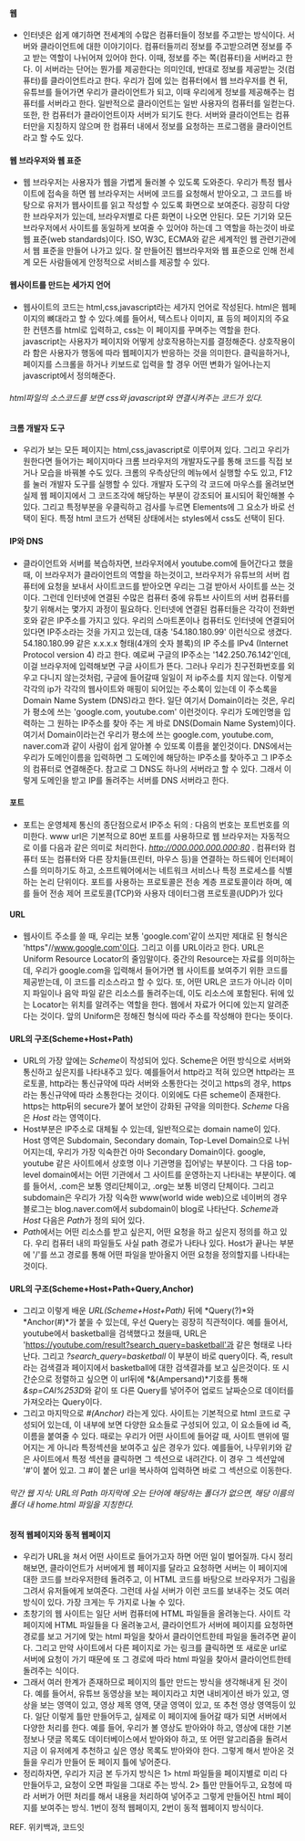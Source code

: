 #### 웹
- 인터넷은 쉽게 얘기하면 전세계의 수많은 컴퓨터들이 정보를 주고받는 방식이다. 서버와 클라이언트에 대한 이야기이다. 컴퓨터들끼리 정보를 주고받으려면 정보를 주고 받는 역할이 나뉘어져 있어야 한다. 이때, 정보를 주는 쪽(컴퓨터)을 서버라고 한다. 이 서버라는 단어는 뭔가를 제공한다는 의미인데, 반대로 정보를 제공받는 것(컴퓨터)를 클라이언트라고 한다. 우리가 집에 있는 컴퓨터에서 웹 브라우저를 켠 뒤, 유튜브를 들어가면 우리가 클라이언트가 되고, 이때 우리에게 정보를 제공해주는 컴퓨터를 서버라고 한다. 일반적으로 클라이언트는 일반 사용자의 컴퓨터를 일컫는다. 또한, 한 컴퓨터가 클라이언트이자 서버가 되기도 한다. 서버와 클라이언트는 컴퓨터만을 지칭하지 않으며 한 컴퓨터 내에서 정보를 요청하는 프로그램을 클라이언트라고 할 수도 있다.

#### 웹 브라우저와 웹 표준
- 웹 브라우저는 사용자가 웹을 가볍게 둘러볼 수 있도록 도와준다. 우리가 특정 웹사이트에 접속을 하면 웹 브라우저는 서버에 코드를 요청해서 받아오고, 그 코드를 바탕으로 유저가 웹사이트를 읽고 작성할 수 있도록 화면으로 보여준다. 굉장히 다양한 브라우저가 있는데, 브라우저별로 다른 화면이 나오면 안된다. 모든 기기와 모든 브라우저에서 사이트를 동일하게 보여줄 수 있어야 하는데 그 역할을 하는것이 바로 웹 표준(web standards)이다. ISO, W3C, ECMA와 같은 세계적인 웹 관련기관에서 웹 표준을 만들어 나가고 있다. 잘 만들어진 웹브라우저와 웹 표준으로 인해 전세계 모든 사람들에게 안정적으로 서비스를 제공할 수 있다. 

#### 웹사이트를 만드는 세가지 언어
- 웹사이트의 코드는 html,css,javascript라는 세가지 언어로 작성된다. html은 웹페이지의 뼈대라고 할 수 있다.예를 들어서, 텍스트나 이미지, 표 등의 페이지의 주요한 컨텐츠를 html로 입력하고, css는 이 페이지를 꾸며주는 역할을 한다. javascript는 사용자가 페이지와 어떻게 상호작용하는지를 결정해준다. 상호작용이라 함은 사용자가 행동에 따라 웹페이지가 반응하는 것을 의미한다. 클릭을하거나, 페이지를 스크롤을 하거나 키보드로 입력을 할 경우 어떤 변화가 일어나는지 javascript에서 정의해준다.
###### html파일의 소스코드를 보면 css와 javascript와 연결시켜주는 코드가 있다.

#### 크롬 개발자 도구
- 우리가 보는 모든 페이지는 html,css,javascript로 이루어져 있다. 그리고 우리가 원한다면 들어가는 페이지마다 크롬 브라우저의 개발자도구를 통해 코드를 직접 보거나 모습을 바꿔볼 수도 있다. 크롬의 우측상단의 메뉴에서 실행할 수도 있고, F12를 눌러 개발자 도구를 실행할 수 있다. 개발자 도구의 각 코드에 마우스를 올려보면 실제 웹 페이지에서 그 코드조각에 해당하는 부분이 강조되어 표시되어 확인해볼 수 있다. 그리고 특정부분을 우클릭하고 검사를 누르면 Elements에 그 요소가 바로 선택이 된다. 특정 html 코드가 선택된 상태에서는 styles에서 css도 선택이 된다. 

#### IP와 DNS
- 클라이언트와 서버를 복습하자면, 브라우저에서 youtube.com에 들어간다고 했을때, 이 브라우저가 클라이언트의 역할을 하는것이고, 브라우저가 유튜브의 서버 컴퓨터에 요청을 보내서 사이트코드를 받아오면 우리는 그걸 받아서 사이트를 쓰는 것이다. 그런데 인터넷에 연결된 수많은 컴퓨터 중에 유튜브 사이트의 서버 컴퓨터를 찾기 위해서는 몇가지 과정이 필요하다. 인터넷에 연결된 컴퓨터들은 각각이 전화번호와 같은 IP주소를 가지고 있다. 우리의 스마트폰이나 컴퓨터도 인터넷에 연결되어 있다면 IP주소라는 것을 가지고 있는데, 대충 '54.180.180.99' 이런식으로 생겼다. 54.180.180.99 같은 x.x.x.x 형태(4개의 숫자 블록)의 IP 주소를 IPv4 (Internet Protocol version 4) 라고 한다. 예로써 구글의 IP주소는 '142.250.76.142'인데, 이걸 브라우저에 입력해보면 구글 사이트가 뜬다. 그러나 우리가 친구전화번호를 외우고 다니지 않는것처럼, 구글에 들어갈때 일일이 저 ip주소를 치지 않는다. 이렇게 각각의 ip가 각각의 웹사이트와 매핑이 되어있는 주소록이 있는데 이 주소록을 Domain Name System (DNS)라고 한다. 일단 여기서 Domain이라는 것은, 우리가 평소에 쓰는 'google.com, youtube.com' 이런것이다. 우리가 도메인명을 입력하는 그 원하는 IP주소를 찾아 주는 게 바로 DNS(Domain Name System)이다. 여기서 Domain이라는건 우리가 평소에 쓰는 google.com, youtube.com, naver.com과 같이 사람이 쉽게 알아볼 수 있또록 이름을 붙인것이다. DNS에서는 우리가 도메인이름을 입력하면 그 도메인에 해당하는 IP주소를 찾아주고 그 IP주소의 컴퓨터로 연결해준다. 참고로 그 DNS도 하나의 서버라고 할 수 있다. 그래서 이렇게 도메인을 받고 IP를 돌려주는 서버를 DNS 서버라고 한다.

#### 포트
- 포트는 운영체제 통신의 종단점으로서 IP주소 뒤의 *:* 다음의 번호는 포트번호를 의미한다. www url은 기본적으로 80번 포트를 사용하므로 웹 브라우저는 자동적으로 이를 다음과 같은 의미로 처리한다. *http://000.000.000.000:80* . 컴퓨터와 컴퓨터 또는 컴퓨터와 다른 장치들(프린터, 마우스 등)을 연결하는 하드웨어 인터페이스를 의미하기도 하고, 소프트웨어에서는 네트워크 서비스나 특정 프로세스를 식별하는 논리 단위이다. 포트를 사용하는 프로토콜은 전송 계층 프로토콜이라 하며, 예를 들어 전송 제어 프로토콜(TCP)와 사용자 데이터그램 프로토콜(UDP)가 있다

#### URL
- 웹사이트 주소를 쓸 때, 우리는 보통 'google.com'같이 쓰지만 제대로 된 형식은 'https"//www.google.com'이다. 그리고 이를 URL이라고 한다. URL은 Uniform Resource Locator의 줄임말이다. 중간의 Resource는 자료를 의미하는데, 우리가 google.com을 입력해서 들어가면 웹 사이트를 보여주기 위한 코드를 제공받는데, 이 코드를 리소스라고 할 수 있다. 또, 어떤 URL은 코드가 아니라 이미지 파일이나 음악 파일 같은 리소스를 돌려주는데, 이도 리소스에 포함된다. 뒤에 있는 Locator는 위치를 알려주는 역할을 한다. 웹에서 자료가 어디에 있는지 알려준다는 것이다. 앞의 Uniform은 정해진 형식에 따라 주소를 작성해야 한다는 뜻이다. 

#### URL의 구조(Scheme+Host+Path)
- URL의 가장 앞에는 *Scheme*이 작성되어 있다. Scheme은 어떤 방식으로 서버와 통신하고 싶은지를 나타내주고 있다. 예를들어서 http라고 적혀 있으면 http라는 프로토콜, http라는 통신규약에 따라 서버와 소통한다는 것이고 https의 경우, https라는 통신규약에 따라 소통한다는 것이다. 이외에도 다른 scheme이 존재한다. https는 http뒤의 secure가 붙어 보안이 강화된 규약을 의미한다. *Scheme* 다음은 *Host* 라는 영역이다. 
- Host부분은 IP주소로 대체될 수 있는데, 일반적으로는 domain name이 있다. Host 영역은 Subdomain, Secondary domain, Top-Level Domain으로 나뉘어지는데, 우리가 가장 익숙한건 아마 Secondary Domain이다. google, youtube 같은 사이트에서 상호명 이나 기관명을 집어넣는 부분이다. 그 다음 top-level domain에서는 어떤 기관에서 그 사이트를 운영하는지 나타내는 부분이다. 예를 들어서, .com은 보통 영리단체이고, .org는 보통 비영리 단체이다. 그리고 subdomain은 우리가 가장 익숙한 www(world wide web)으로 네이버의 경우 블로그는 blog.naver.com에서 subdomain이 blog로 나타난다. *Scheme*과 *Host* 다음은 *Path*가 정의 되어 있다. 
- *Path*에서는 어떤 리소스를 받고 싶은지, 어떤 요청을 하고 싶은지 정의를 하고 있다. 우리 컴퓨터 내의 파일들도 사실 path 경로가 나타나 있다. Host가 끝나는 부분에 '/'를 쓰고 경로를 통해 어떤 파일을 받아올지 어떤 요청을 정의할지를 나타내는 것이다. 

#### URL의 구조(Scheme+Host+Path+Query,Anchor)
- 그리고 이렇게 배운 *URL(Scheme+Host+Path)* 뒤에 *Query(?)*와 *Anchor(#)*가 붙을 수 있는데, 우선 Query는 굉장히 직관적이다. 예를 들어서, youtube에서 basketball을 검색했다고 쳤을때, URL은 'https://youtube.com/result?search_query=basketball'과 같은 형태로 나타난다. 그리고 *?search_query=basketball* 이 부분이 바로 query이다. 즉, result라는 검색결과 페이지에서 basketball에 대한 검색결과를 보고 싶은것이다. 또 시간순으로 정렬하고 싶으면 이 url뒤에 *&(Ampersand)*기호를 통해 *&sp=CAI%253D*와 같이 또 다른 Query를 넣어주어 업로드 날짜순으로 데이터를 가져오라는 Query이다.
- 그리고 마지막으로 *#(Anchor)* 라는게 있다. 사이트는 기본적으로 html 코드로 구성되어 있는데, 이 내부에 보면 다양한 요소들로 구성되어 있고, 이 요소들에 id 즉, 이름을 붙여줄 수 있다. 때로는 우리가 어떤 사이트에 들어갈 때, 사이트 맨위에 떨어지는 게 아니라 특정섹션을 보여주고 싶은 경우가 있다. 예를들어, 나무위키와 같은 사이트에서 특정 섹션을 클릭하면 그 섹션으로 내려간다. 이 경우 그 섹션앞에 '#'이 붙어 있고. 그 #이 붙은 url을 복사하여 입력하면 바로 그 섹션으로 이동한다.

###### 막간 웹 지식: URL의 Path 마지막에 오는 단어에 해당하는 폴더가 없으면, 해당 이름의 폴더 내 home.html 파일을 지칭한다.

#### 정적 웹페이지와 동적 웹페이지
- 우리가 URL을 쳐서 어떤 사이트로 들어가고자 하면 어떤 일이 벌어질까. 다시 정리해보면, 클라이언트가 서버에게 웹 페이지를 달라고 요청하면 서버는 이 페이지에 대한 코드를 브라우저한테 돌려주고, 이 HTML 코드를 바탕으로 브라우저가 그림을 그려서 유저들에게 보여준다. 그런데 사실 서버가 이런 코드를 보내주는 것도 여러 방식이 있다. 가장 크게는 두 가지로 나눌 수 있다. 
- 초창기의 웹 사이트는 일단 서버 컴퓨터에 HTML 파일들을 올려놓는다. 사이트 각 페이지에 HTML 파일들을 다 올려놓고서, 클라이언트가 서버에 페이지를 요청하면 경로를 보고 거기에 맞는 html 파일을 찾아서 클라이언트한테 파일을 돌려주면 끝이다. 그리고 만약 사이트에서 다른 페이지로 가는 링크를 클릭하면 또 새로운 url로 서버에 요청이 가기 때문에 또 그 경로에 따라 html 파일을 찾아서 클라이언트한테 돌려주는 식이다.
- 그래서 여러 한계가 존재하므로 페이지의 틀만 만드는 방식을 생각해내게 된 것이다. 예를 들어서, 유튜브 동영상을 보는 페이지라고 치면 내비게이션 바가 있고, 영상을 보는 영역이 있고, 영상 제목 영역, 댓글 영역이 있고, 또 추천 영상 영역등이 있다. 일단 이렇게 틀만 만들어두고, 실제로 이 페이지에 들어갈 때가 되면 서버에서 다양한 처리를 한다. 예를 들어, 우리가 볼 영상도 받아와야 하고, 영상에 대한 기본정보나 댓글 목록도 데이터베이스에서 받아와야 하고, 또 어떤 알고리즘을 돌려서 지금 이 유저에게 추천하고 싶은 영상 목록도 받아와야 한다. 그렇게 해서 받아온 것들을 우리가 만들어 둔 페이지 틀에 넣어준다.
- 정리하자면, 우리가 지금 본 두가지 방식은 1> html 파일들을 페이지별로 미리 다 만들어두고, 요청이 오면 파일을 그대로 주는 방식. 2> 틀만 만들어두고, 요청에 따라 서버가 어떤 처리를 해서 내용을 처리하여 넣어주고 그렇게 만들어진 html 페이지를 보여주는 방식. 1번이 정적 웹페이지, 2번이 동적 웹페이지 방식이다.




























REF. 위키백과, 코드잇